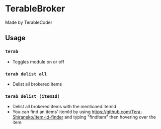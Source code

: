 # TerableBroker

Made by TerableCoder

## Usage
### `terab` 
- Toggles module on or off
### `terab delist all` 
- Delist all brokered items
### `terab delist (itemId)`
- Delist all brokered items with the mentioned itemId
- You can find an items' itemId by using https://github.com/Tera-Shiraneko/item-id-finder and typing "finditem" then hovering over the item